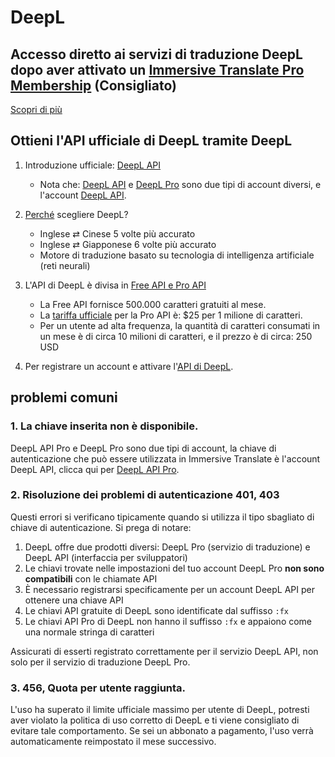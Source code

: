# DeepL

## Accesso diretto ai servizi di traduzione DeepL dopo aver attivato un [Immersive Translate Pro Membership](https://immersivetranslate.com/en/pricing/) (Consigliato)

[Scopri di più](https://immersivetranslate.com/en/pricing/)

## Ottieni l'API ufficiale di DeepL tramite DeepL

1. Introduzione ufficiale: [DeepL API](https://www.deepl.com/en/pro#developer)

   - Nota che: [DeepL API](https://www.deepl.com/en/pro#developer) e [DeepL Pro](https://www.deepl.com/pro) sono due tipi di account diversi, e l'account [DeepL API](https://www.deepl.com/en/pro/select-country#developer).

2. [Perché](https://www.deepl.com/en/whydeepl) scegliere DeepL?

   - Inglese ⇄ Cinese 5 volte più accurato
   - Inglese ⇄ Giapponese 6 volte più accurato
   - Motore di traduzione basato su tecnologia di intelligenza artificiale (reti neurali)

3. L'API di DeepL è divisa in [Free API e Pro API](https://www.deepl.com/en/pro#developer)

   - La Free API fornisce 500.000 caratteri gratuiti al mese.
   - La [tariffa ufficiale](https://www.deepl.com/en/pro#developer) per la Pro API è: $25 per 1 milione di caratteri.
   - Per un utente ad alta frequenza, la quantità di caratteri consumati in un mese è di circa 10 milioni di caratteri, e il prezzo è di circa: 250 USD

4. Per registrare un account e attivare l'[API di DeepL](https://www.deepl.com/en/pro#developer).

## problemi comuni

### 1. La chiave inserita non è disponibile.

DeepL API Pro e DeepL Pro sono due tipi di account, la chiave di autenticazione che può essere utilizzata in Immersive Translate è l'account DeepL API, clicca qui per [DeepL API Pro](https://www.deepl.com/en/pro/select-country#developer).

### 2. Risoluzione dei problemi di autenticazione 401, 403

Questi errori si verificano tipicamente quando si utilizza il tipo sbagliato di chiave di autenticazione. Si prega di notare:

1. DeepL offre due prodotti diversi: DeepL Pro (servizio di traduzione) e DeepL API (interfaccia per sviluppatori)
2. Le chiavi trovate nelle impostazioni del tuo account DeepL Pro **non sono compatibili** con le chiamate API
3. È necessario registrarsi specificamente per un account DeepL API per ottenere una chiave API
4. Le chiavi API gratuite di DeepL sono identificate dal suffisso `:fx`
5. Le chiavi API Pro di DeepL non hanno il suffisso `:fx` e appaiono come una normale stringa di caratteri

Assicurati di esserti registrato correttamente per il servizio DeepL API, non solo per il servizio di traduzione DeepL Pro.

### 3. 456, Quota per utente raggiunta.

L'uso ha superato il limite ufficiale massimo per utente di DeepL, potresti aver violato la politica di uso corretto di DeepL e ti viene consigliato di evitare tale comportamento. Se sei un abbonato a pagamento, l'uso verrà automaticamente reimpostato il mese successivo.